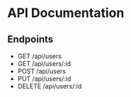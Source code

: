 # API Documentation

## Endpoints

- GET /api/users
- GET /api/users/:id
- POST /api/users
- PUT /api/users/:id
- DELETE /api/users/:id